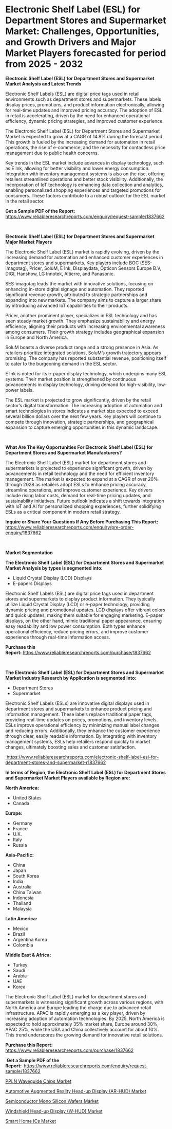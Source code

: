 <p><h1>Electronic Shelf Label (ESL) for Department Stores and Supermarket Market: Challenges, Opportunities, and Growth Drivers and Major Market Players forecasted for period from 2025 - 2032</h1></p><p><strong>Electronic Shelf Label (ESL) for Department Stores and Supermarket Market Analysis and Latest Trends</strong></p>
<p><p>Electronic Shelf Labels (ESL) are digital price tags used in retail environments such as department stores and supermarkets. These labels display prices, promotions, and product information electronically, allowing for real-time updates and improved pricing accuracy. The adoption of ESL in retail is accelerating, driven by the need for enhanced operational efficiency, dynamic pricing strategies, and improved customer experience.</p><p>The Electronic Shelf Label (ESL) for Department Stores and Supermarket Market is expected to grow at a CAGR of 14.8% during the forecast period. This growth is fueled by the increasing demand for automation in retail operations, the rise of e-commerce, and the necessity for contactless price management due to public health concerns. </p><p>Key trends in the ESL market include advances in display technology, such as E Ink, allowing for better visibility and lower energy consumption. Integration with inventory management systems is also on the rise, offering retailers streamlined operations and better stock visibility. Additionally, the incorporation of IoT technology is enhancing data collection and analytics, enabling personalized shopping experiences and targeted promotions for consumers. These factors contribute to a robust outlook for the ESL market in the retail sector.</p></p>
<p><strong>Get a Sample PDF of the Report:&nbsp;</strong> <a href="https://www.reliableresearchreports.com/enquiry/request-sample/1837662?utm_campaign=37&utm_medium=2&utm_source=Github&utm_content=ia&utm_term=06042025&utm_id=electronic-shelf-label-esl-for-department-stores-and-supermarket">https://www.reliableresearchreports.com/enquiry/request-sample/1837662</a></p>
<p>&nbsp;</p>
<p><strong>Electronic Shelf Label (ESL) for Department Stores and Supermarket Major Market Players</strong></p>
<p><p>The Electronic Shelf Label (ESL) market is rapidly evolving, driven by the increasing demand for automation and enhanced customer experiences in department stores and supermarkets. Key players include BOC (SES-imagotag), Pricer, SoluM, E Ink, Displaydata, Opticon Sensors Europe B.V, DIGI, Hanshow, LG Innotek, Altierre, and Panasonic.</p><p>SES-imagotag leads the market with innovative solutions, focusing on enhancing in-store digital signage and automation. They reported significant revenue growth, attributed to strategic partnerships and expanding into new markets. The company aims to capture a larger share by introducing advanced IoT capabilities to their products.</p><p>Pricer, another prominent player, specializes in ESL technology and has seen steady market growth. They emphasize sustainability and energy efficiency, aligning their products with increasing environmental awareness among consumers. Their growth strategy includes geographical expansion in Europe and North America.</p><p>SoluM boasts a diverse product range and a strong presence in Asia. As retailers prioritize integrated solutions, SoluM’s growth trajectory appears promising. The company has reported substantial revenue, positioning itself to cater to the burgeoning demand in the ESL sector.</p><p>E Ink is noted for its e-paper display technology, which underpins many ESL systems. Their market position is strengthened by continuous advancements in display technology, driving demand for high-visibility, low-power labels.</p><p>The ESL market is projected to grow significantly, driven by the retail sector’s digital transformation. The increasing adoption of automation and smart technologies in stores indicates a market size expected to exceed several billion dollars over the next few years. Key players will continue to compete through innovation, strategic partnerships, and geographical expansion to capture emerging opportunities in this dynamic landscape.</p></p>
<p>&nbsp;</p>
<p><strong>What Are The Key Opportunities For Electronic Shelf Label (ESL) for Department Stores and Supermarket Manufacturers?</strong></p>
<p><p>The Electronic Shelf Label (ESL) market for department stores and supermarkets is projected to experience significant growth, driven by advancements in retail technology and the need for efficient inventory management. The market is expected to expand at a CAGR of over 20% through 2028 as retailers adopt ESLs to enhance pricing accuracy, streamline operations, and improve customer experience. Key drivers include rising labor costs, demand for real-time pricing updates, and sustainability initiatives. Future outlook indicates a shift towards integration with IoT and AI for personalized shopping experiences, further solidifying ESLs as a critical component in modern retail strategy.</p></p>
<p><strong>Inquire or Share Your Questions If Any Before Purchasing This Report:</strong> <a href="https://www.reliableresearchreports.com/enquiry/pre-order-enquiry/1837662?utm_campaign=37&utm_medium=2&utm_source=Github&utm_content=ia&utm_term=06042025&utm_id=electronic-shelf-label-esl-for-department-stores-and-supermarket">https://www.reliableresearchreports.com/enquiry/pre-order-enquiry/1837662</a></p>
<p>&nbsp;</p>
<p><strong>Market Segmentation</strong></p>
<p><strong>The Electronic Shelf Label (ESL) for Department Stores and Supermarket Market Analysis by types is segmented into:</strong></p>
<p><ul><li>Liquid Crystal Display (LCD) Displays</li><li>E-papers Displays</li></ul></p>
<p><p>Electronic Shelf Labels (ESL) are digital price tags used in department stores and supermarkets to display product information. They typically utilize Liquid Crystal Display (LCD) or e-paper technology, providing dynamic pricing and promotional updates. LCD displays offer vibrant colors and quick updates, making them suitable for engaging marketing. E-paper displays, on the other hand, mimic traditional paper appearance, ensuring easy readability and low power consumption. Both types enhance operational efficiency, reduce pricing errors, and improve customer experience through real-time information access.</p></p>
<p><strong>Purchase this Report:&nbsp;</strong><a href="https://www.reliableresearchreports.com/purchase/1837662?utm_campaign=37&utm_medium=2&utm_source=Github&utm_content=ia&utm_term=06042025&utm_id=electronic-shelf-label-esl-for-department-stores-and-supermarket">https://www.reliableresearchreports.com/purchase/1837662</a></p>
<p>&nbsp;</p>
<p><strong>The Electronic Shelf Label (ESL) for Department Stores and Supermarket Market Industry Research by Application is segmented into:</strong></p>
<p><ul><li>Department Stores</li><li>Supermarket</li></ul></p>
<p><p>Electronic Shelf Labels (ESLs) are innovative digital displays used in department stores and supermarkets to enhance product pricing and information management. These labels replace traditional paper tags, providing real-time updates on prices, promotions, and inventory levels. ESLs improve operational efficiency by minimizing manual label changes and reducing errors. Additionally, they enhance the customer experience through clear, easily readable information. By integrating with inventory management systems, ESLs help retailers respond quickly to market changes, ultimately boosting sales and customer satisfaction.</p></p>
<p><a href="https://www.reliableresearchreports.com/electronic-shelf-label-esl-for-department-stores-and-supermarket-r1837662?utm_campaign=37&utm_medium=2&utm_source=Github&utm_content=ia&utm_term=06042025&utm_id=electronic-shelf-label-esl-for-department-stores-and-supermarket">&nbsp;https://www.reliableresearchreports.com/electronic-shelf-label-esl-for-department-stores-and-supermarket-r1837662</a></p>
<p><strong>In terms of Region, the Electronic Shelf Label (ESL) for Department Stores and Supermarket Market Players available by Region are:</strong></p>
<p>
    <p> <strong> North America: </strong>
        <ul>
            <li>United States</li>
            <li>Canada</li>
        </ul>
        </p> 
    <p> <strong> Europe: </strong>
        <ul>
            <li>Germany</li>
            <li>France</li>
            <li>U.K.</li>
            <li>Italy</li>
            <li>Russia</li>
        </ul>
        </p> 
    <p> <strong> Asia-Pacific: </strong>
        <ul>
            <li>China</li>
            <li>Japan</li>
            <li>South Korea</li>
            <li>India</li>
            <li>Australia</li>
            <li>China Taiwan</li>
            <li>Indonesia</li>
            <li>Thailand</li>
            <li>Malaysia</li>
        </ul>
        </p> 
    <p> <strong> Latin America: </strong>
        <ul>
            <li>Mexico</li>
            <li>Brazil</li>
            <li>Argentina Korea</li>
            <li>Colombia</li>
        </ul>
        </p> 
    <p> <strong> Middle East & Africa: </strong>
        <ul>
            <li>Turkey</li>
            <li>Saudi</li>
            <li>Arabia</li>
            <li>UAE</li>
            <li>Korea</li>
        </ul>
    </p>
    </p>
<p><p>The Electronic Shelf Label (ESL) market for department stores and supermarkets is witnessing significant growth across various regions, with North America and Europe leading the charge due to advanced retail infrastructure. APAC is rapidly emerging as a key player, driven by increasing adoption of automation technologies. By 2025, North America is expected to hold approximately 35% market share, Europe around 30%, APAC 25%, while the USA and China collectively account for about 10%. This trend underscores the growing demand for innovative retail solutions.</p></p>
<p><strong>Purchase this Report: </strong><a href="https://www.reliableresearchreports.com/purchase/1837662?utm_campaign=37&utm_medium=2&utm_source=Github&utm_content=ia&utm_term=06042025&utm_id=electronic-shelf-label-esl-for-department-stores-and-supermarket">https://www.reliableresearchreports.com/purchase/1837662</a></p>
<p>&nbsp;<strong>Get a Sample PDF of the Report:&nbsp;&nbsp;</strong><a href="https://www.reliableresearchreports.com/enquiry/request-sample/1837662?utm_campaign=37&utm_medium=2&utm_source=Github&utm_content=ia&utm_term=06042025&utm_id=electronic-shelf-label-esl-for-department-stores-and-supermarket">https://www.reliableresearchreports.com/enquiry/request-sample/1837662</a></p>
<p><strong></strong></p>
<p><p><a href="https://github.com/avirsuckra/Market-Research-Report-List-1/blob/main/ppln-waveguide-chips-market.md?utm_campaign=37&utm_medium=2&utm_source=Github&utm_content=ia&utm_term=06042025&utm_id=electronic-shelf-label-esl-for-department-stores-and-supermarket">PPLN Waveguide Chips Market</a></p><p><a href="https://github.com/timayuethem/Market-Research-Report-List-1/blob/main/automotive-augmented-reality-head-up-display-ar-hud-market.md?utm_campaign=37&utm_medium=2&utm_source=Github&utm_content=ia&utm_term=06042025&utm_id=electronic-shelf-label-esl-for-department-stores-and-supermarket">Automotive Augmented Reality Head-up Display (AR-HUD) Market</a></p><p><a href="https://github.com/nicoytabiz7/Market-Research-Report-List-1/blob/main/semiconductor-mono-silicon-wafers-market.md?utm_campaign=37&utm_medium=2&utm_source=Github&utm_content=ia&utm_term=06042025&utm_id=electronic-shelf-label-esl-for-department-stores-and-supermarket">Semiconductor Mono Silicon Wafers Market</a></p><p><a href="https://github.com/brabolyrah3h/Market-Research-Report-List-1/blob/main/windshield-head-up-display-w-hud-market.md?utm_campaign=37&utm_medium=2&utm_source=Github&utm_content=ia&utm_term=06042025&utm_id=electronic-shelf-label-esl-for-department-stores-and-supermarket">Windshield Head-up Display (W-HUD) Market</a></p><p><a href="https://github.com/sekohlorik/Market-Research-Report-List-1/blob/main/smart-home-ics-market.md?utm_campaign=37&utm_medium=2&utm_source=Github&utm_content=ia&utm_term=06042025&utm_id=electronic-shelf-label-esl-for-department-stores-and-supermarket">Smart Home ICs Market</a></p></p>